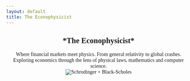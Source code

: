 ```yaml
---
layout: default
title: The Econophysicist
---
```

<section id="overview" style="text-align:center; font-family: 'Times New Roman', serif;">
  <h1>*The Econophysicist*</h1>
  <p style="max-width:600px; margin: auto;">
    Where financial markets meet physics. From general relativity to global crashes.
    Exploring economics through the lens of physical laws, mathematics and computer science.
  </p>
  <img src="{{ '/assets/images/econophysics_equations.svg' | relative_url }}" alt="Schrodinger + Black-Scholes">

</section>